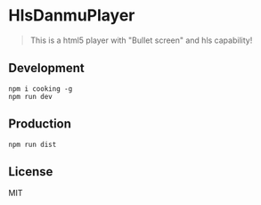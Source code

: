# HlsDanmuPlayer
> This is a html5 player with "Bullet screen" and hls capability!

## Development

```shell
npm i cooking -g
npm run dev
```

## Production
```
npm run dist
```

## License
MIT
